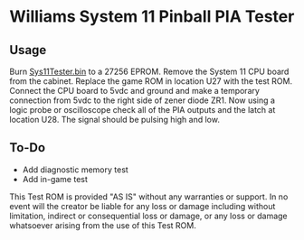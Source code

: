 # Williams System 11 Pinball PIA Tester

## Usage
Burn [Sys11Tester.bin](https://raw.githubusercontent.com/eaconner/Sys11Tester/master/Sys11Tester.bin) to a 27256 EPROM.
Remove the System 11 CPU board from the cabinet.
Replace the game ROM in location U27 with the test ROM.
Connect the CPU board to 5vdc and ground and make a temporary connection from 5vdc to the right side of zener diode ZR1.
Now using a logic probe or oscilloscope check all of the PIA outputs and the latch at location U28. The signal should be pulsing high and low.

## To-Do
- Add diagnostic memory test
- Add in-game test

This Test ROM is provided "AS IS" without any warranties or support. In no event will the creator be liable for any loss or damage including without limitation, indirect or consequential loss or damage, or any loss or damage whatsoever arising from the use of this Test ROM.

